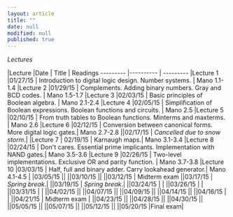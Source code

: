 ```yaml
---
layout: article
title: ""
date: null
modified: null
published: true
---
```


*Lectures*

|Lecture |Date | Title | Readings
--------- |---------- | --------- 
|Lecture 1 |01/27/15 | Introduction to digital logic design. Number systems. | Mano 1.1-1.4
|Lecture 2 |01/29/15 | Complements. Adding binary numbers. Gray and BCD codes. | Mano 1.5-1.7
|Lecture 3 |02/03/15 | Basic principles of Boolean algebra. | Mano 2.1-2.4
|Lecture 4 |02/05/15 | Simplification of Boolean expressions. Boolean functions and circuits. | Mano 2.5
|Lecture 5 |02/10/15 | From truth tables to Boolean functions. Minterms and maxterms. | Mano 2.6
|Lecture 6 |02/12/15 | Conversion between canonical forms. More digital logic gates.| Mano 2.7-2.8
||02/17/15 | *Cancelled due to snow storm*.|
|Lecture 7 | 02/19/15 | Karnaugh maps.| Mano 3.1-3.4
|Lecture 8 |02/24/15 | Don't cares. Essential prime implicants. Implementation with NAND gates.| Mano 3.5-3.6
|Lecture 9 |02/26/15 | Two-level implementations. Exclusive OR and parity function. | Mano 3.7-3.8
|Lecture 10 |03/03/15 | Half, full and binary adder. Carry lookahead generator.| Mano 4.1-4.5
| |03/05/15 ||
||03/10/15 ||
||03/12/15 | Midterm exam
||03/17/15 |  *Spring break*.| 
||03/19/15 |  *Spring break*.|
||03/24/15 |  | 
||03/26/15 |  |
||03/31/15 |  | 
||04/02/15 ||
||04/07/15 ||
||04/09/15 ||
||04/14/15 ||
||04/16/15 | |
||04/21/15 | Midterm exam |
||04/23/15 ||
||04/28/15 ||
||04/30/15 ||
||05/05/15 ||
||05/07/15 ||
||05/12/15 ||
||05/20/15 |Final exam|


